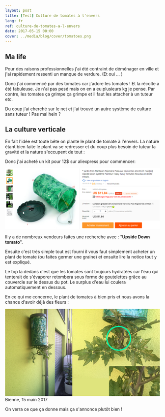 ```yaml
---
layout: post
title: [Test] Culture de tomates à l'envers
lang: fr
ref: culture-de-tomates-a-l-envers
date: 2017-05-15 00:00
cover: ../media/blog/cover/tomatoes.png
---
```


## Ma life
Pour des raisons professionnelles j'ai été contraint de déménager en ville et j'ai rapidement ressenti un manque de verdure. (Et oui ... )

Donc j'ai commencé par des tomates car j'adore les tomates ! Et la récolte a été fabuleuse. Je n'ai pas pesé mais on en a eu plusieurs kg je pense.
Par contre, les tomates ça grimpe ça grimpe et il faut les attacher à un tuteur etc.

Du coup j'ai cherché sur le net et j'ai trouvé un autre système de culture sans tuteur ! Pas mal hein ?


## La culture verticale
En fait l'idée est toute bête on plante le plant de tomate à l'envers. La nature étant bien faite le plant va se redresser et du coup plus besoin de tuteur la gravité et la nature s'occupent de tout :

Donc j'ai acheté un kit pour 12$ sur aliexpress pour commencer:

![Aperçu](../media/blog/posts/vertical-tomatoes-aliexpress.png "Aperçu")

Il y a de nombreux vendeurs faites une recherche avec : "**Upside Down tomato**".

Ensuite c'est très simple tout est fourni il vous faut simplement acheter un plant de tomate (ou faites germer une graine) et ensuite lire la notice tout y est expliqué.

Le top la dedans c'est que les tomates sont toujours hydratées car l'eau qui tenterait de s'évaporer retombera sous forme de goutelettes grâce au couvercle sur le dessus du pot. Le surplus d'eau lui coulera automatiquement en dessous.

En ce qui me concerne, le plant de tomates à bien pris et nous avons la chance d'avoir déjà des fleurs :

![Aperçu](../media/blog/posts/vertical-tomatoes.png "Aperçu")
Bienne, 15 main 2017

On verra ce que ça donne mais ça s'annonce plutôt bien !